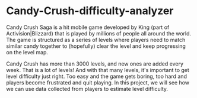# Candy-Crush-difficulty-analyzer

Candy Crush Saga is a hit mobile game developed by King (part of Activision|Blizzard) that is played by millions of people all around the world. The game is structured as a series of levels where players need to match similar candy together to (hopefully) clear the level and keep progressing on the level map.

Candy Crush has more than 3000 levels, and new ones are added every week. That is a lot of levels! And with that many levels, it's important to get level difficulty just right. Too easy and the game gets boring, too hard and players become frustrated and quit playing. In this project, we will see how we can use data collected from players to estimate level difficulty.
